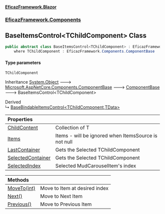 #### [EficazFramework.Blazor](EficazFrameworkBlazor.md 'EficazFramework Blazor')
### [EficazFramework.Components](EficazFrameworkBlazor.md#EficazFramework_Components 'EficazFramework.Components')
## BaseItemsControl&lt;TChildComponent&gt; Class
```csharp
public abstract class BaseItemsControl<TChildComponent> : EficazFramework.Components.ComponentBase
    where TChildComponent : EficazFramework.Components.ComponentBase
```
#### Type parameters
<a name='EficazFramework_Components_BaseItemsControl_TChildComponent__TChildComponent'></a>
`TChildComponent`  
  

Inheritance [System.Object](https://docs.microsoft.com/en-us/dotnet/api/System.Object 'System.Object') &#129106; [Microsoft.AspNetCore.Components.ComponentBase](https://docs.microsoft.com/en-us/dotnet/api/Microsoft.AspNetCore.Components.ComponentBase 'Microsoft.AspNetCore.Components.ComponentBase') &#129106; [ComponentBase](ComponentBase.md 'EficazFramework.Components.ComponentBase') &#129106; BaseItemsControl&lt;TChildComponent&gt;  

Derived  
&#8627; [BaseBindableItemsControl&lt;TChildComponent,TData&gt;](BaseBindableItemsControl_TChildComponent_TData_.md 'EficazFramework.Components.BaseBindableItemsControl&lt;TChildComponent,TData&gt;')  

| Properties | |
| :--- | :--- |
| [ChildContent](BaseItemsControl_TChildComponent__ChildContent.md 'EficazFramework.Components.BaseItemsControl&lt;TChildComponent&gt;.ChildContent') | Collection of T<br/> |
| [Items](BaseItemsControl_TChildComponent__Items.md 'EficazFramework.Components.BaseItemsControl&lt;TChildComponent&gt;.Items') | Items - will be ignored when ItemsSource is not null<br/> |
| [LastContainer](BaseItemsControl_TChildComponent__LastContainer.md 'EficazFramework.Components.BaseItemsControl&lt;TChildComponent&gt;.LastContainer') | Gets the Selected TChildComponent<br/> |
| [SelectedContainer](BaseItemsControl_TChildComponent__SelectedContainer.md 'EficazFramework.Components.BaseItemsControl&lt;TChildComponent&gt;.SelectedContainer') | Gets the Selected TChildComponent<br/> |
| [SelectedIndex](BaseItemsControl_TChildComponent__SelectedIndex.md 'EficazFramework.Components.BaseItemsControl&lt;TChildComponent&gt;.SelectedIndex') | Selected MudCarouselItem's index<br/> |

| Methods | |
| :--- | :--- |
| [MoveTo(int)](BaseItemsControl_TChildComponent__MoveTo(int).md 'EficazFramework.Components.BaseItemsControl&lt;TChildComponent&gt;.MoveTo(int)') | Move to Item at desired index<br/> |
| [Next()](BaseItemsControl_TChildComponent__Next().md 'EficazFramework.Components.BaseItemsControl&lt;TChildComponent&gt;.Next()') | Move to Next Item<br/> |
| [Previous()](BaseItemsControl_TChildComponent__Previous().md 'EficazFramework.Components.BaseItemsControl&lt;TChildComponent&gt;.Previous()') | Move to Previous Item<br/> |
